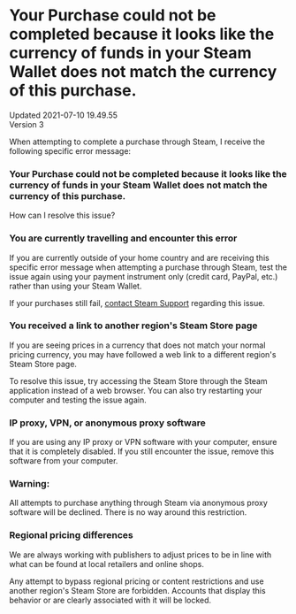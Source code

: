 # Your Purchase could not be completed because it looks like the currency of funds in your Steam Wallet does not match the currency of this purchase.
Updated 2021-07-10 19.49.55  
Version 3  

When attempting to complete a purchase through Steam, I receive the following specific error message:  
  
### Your Purchase could not be completed because it looks like the currency of funds in your Steam Wallet does not match the currency of this purchase.
How can I resolve this issue?  
  
### You are currently travelling and encounter this error
If you are currently outside of your home country and are receiving this specific error message when attempting a purchase through Steam, test the issue again using your payment instrument only (credit card, PayPal, etc.) rather than using your Steam Wallet.  
  
If your purchases still fail, [contact Steam Support](https://help.steampowered.com/) regarding this issue.  
  
### You received a link to another region's Steam Store page
If you are seeing prices in a currency that does not match your normal pricing currency, you may have followed a web link to a different region's Steam Store page.  
  
To resolve this issue, try accessing the Steam Store through the Steam application instead of a web browser. You can also try restarting your computer and testing the issue again.  
  
### IP proxy, VPN, or anonymous proxy software
If you are using any IP proxy or VPN software with your computer, ensure that it is completely disabled. If you still encounter the issue, remove this software from your computer.  
  
  ### Warning:
All attempts to purchase anything through Steam via anonymous proxy software will be declined. There is no way around this restriction.  
  
### Regional pricing differences
We are always working with publishers to adjust prices to be in line with what can be found at local retailers and online shops.  
  
Any attempt to bypass regional pricing or content restrictions and use another region's Steam Store are forbidden. Accounts that display this behavior or are clearly associated with it will be locked.